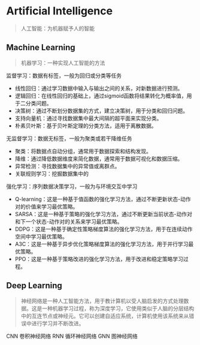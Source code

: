 # Artificial Intelligence

> 人工智能：为机器赋予人的智能

## Machine Learning

> 机器学习：一种实现人工智能的方法

监督学习：数据有标签，一般为回归或分类等任务

- 线性回归：通过学习数据中输入与输出之间的关系，对新数据进行预测。
- 逻辑回归：在线性回归的基础上，通过sigmoid函数将结果转化为概率值，用于二分类问题。
- 决策树：通过不断划分数据集的方式，建立决策树，用于分类和回归问题。
- 支持向量机：通过寻找数据集中最大间隔的超平面来实现分类。
- 朴素贝叶斯：基于贝叶斯定理的分类方法，适用于离散数据。

无监督学习：数据无标签，一般为聚类或若干降维任务

- 聚类：将数据点自动分组，通常用于数据探索和结构发现。
- 降维：通过降低数据维度来简化数据，通常用于数据可视化和数据压缩。
- 异常检测：寻找数据集中的异常值或离群点。
- 关联规则学习：挖掘数据集中的

强化学习：序列数据决策学习，一般为与环境交互中学习

- Q-learning：这是一种基于值函数的强化学习方法，通过不断更新状态-动作对的价值来学习最优策略。
- SARSA：这是一种基于策略的强化学习方法，通过不断更新当前状态-动作对和下一个状态-动作对的关系来学习最优策略。
- DDPG：这是一种基于确定性策略梯度算法的强化学习方法，用于在连续动作空间中学习最优策略。
- A3C：这是一种基于异步优化策略梯度算法的强化学习方法，用于并行学习最优策略。
- PPO：这是一种基于策略改进的强化学习方法，用于改进和稳定策略学习过程。

## Deep Learning

> 神经网络是一种人工智能方法，用于教计算机以受人脑启发的方式处理数据。这是一种机器学习过程，称为深度学习，它使用类似于人脑的分层结构中的互连节点或神经元。它可以创建自适应系统，计算机使用该系统来从错误中进行学习并不断改进。

CNN 卷积神经网络
RNN 循环神经网络
GNN 图神经网络
